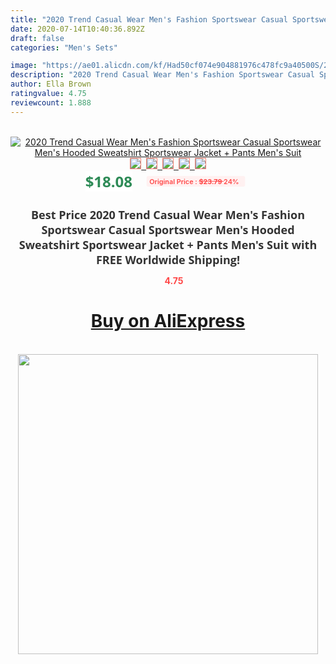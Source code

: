 ```yaml
---
title: "2020 Trend Casual Wear Men's Fashion Sportswear Casual Sportswear Men's Hooded Sweatshirt  Sportswear Jacket + Pants Men's Suit"
date: 2020-07-14T10:40:36.892Z
draft: false
categories: "Men's Sets"

image: "https://ae01.alicdn.com/kf/Had50cf074e904881976c478fc9a40500S/2020-Trend-Casual-Wear-Men-s-Fashion-Sportswear-Casual-Sportswear-Men-s-Hooded-Sweatshirt-Sportswear-Jacket.jpg"
description: "2020 Trend Casual Wear Men's Fashion Sportswear Casual Sportswear Men's Hooded Sweatshirt  Sportswear Jacket + Pants Men's Suit"
author: Ella Brown
ratingvalue: 4.75
reviewcount: 1.888
---
```

<br>
<div style="text-align: center;">
<a href="https://s.click.aliexpress.com/e/_A4fYbT" target="_blank" rel="nofollow noopener noreferrer"><img alt="2020 Trend Casual Wear Men's Fashion Sportswear Casual Sportswear Men's Hooded Sweatshirt  Sportswear Jacket + Pants Men's Suit" class="magnifier-image" src="https://ae01.alicdn.com/kf/Had50cf074e904881976c478fc9a40500S/2020-Trend-Casual-Wear-Men-s-Fashion-Sportswear-Casual-Sportswear-Men-s-Hooded-Sweatshirt-Sportswear-Jacket.jpg_640x640.jpg">
<br>
<img style="border:1px solid salmon" src="https://ae01.alicdn.com/kf/Had50cf074e904881976c478fc9a40500S/2020-Trend-Casual-Wear-Men-s-Fashion-Sportswear-Casual-Sportswear-Men-s-Hooded-Sweatshirt-Sportswear-Jacket.jpg_120x120.jpg">&nbsp;&nbsp;<img style="border:1px solid salmon" src="https://ae01.alicdn.com/kf/H2ff683e93bf34a2389f9b117b1979950H/2020-Trend-Casual-Wear-Men-s-Fashion-Sportswear-Casual-Sportswear-Men-s-Hooded-Sweatshirt-Sportswear-Jacket.jpg_120x120.jpg">&nbsp;&nbsp;<img style="border:1px solid salmon" src="https://ae01.alicdn.com/kf/H414bf6a266e943a6bb68795793c46d35g/2020-Trend-Casual-Wear-Men-s-Fashion-Sportswear-Casual-Sportswear-Men-s-Hooded-Sweatshirt-Sportswear-Jacket.jpg_120x120.jpg">&nbsp;&nbsp;<img style="border:1px solid salmon" src="https://ae01.alicdn.com/kf/H9e2a34413ebf4c13b7ccf9d9e222abc1b/2020-Trend-Casual-Wear-Men-s-Fashion-Sportswear-Casual-Sportswear-Men-s-Hooded-Sweatshirt-Sportswear-Jacket.jpg_120x120.jpg">&nbsp;&nbsp;<img style="border:1px solid salmon" src="https://ae01.alicdn.com/kf/Hdfc92219327b4fec8bb87a174e3359d6a/2020-Trend-Casual-Wear-Men-s-Fashion-Sportswear-Casual-Sportswear-Men-s-Hooded-Sweatshirt-Sportswear-Jacket.jpg_120x120.jpg"></a></div><br0>
<div style="text-align: center;"><span style="background-color: white; border: 0px; box-sizing: border-box; color: seagreen; display: inline-block; font-family: &quot;open sans&quot; , &quot;arial&quot; , &quot;helvetica&quot; , sans-serif , &quot;heiti&quot;; font-size: 24px; font-stretch: inherit; font-weight: 700; line-height: inherit; margin: 0px 10px 0px 0px; padding: 0px; vertical-align: middle;">$18.08 </span>
<span style="background: rgb(255 , 241 , 241); border-radius: 3px; border: 0px; box-sizing: border-box; color: #ff4747; display: inline-block; font-family: inherit; font-size: 12px; font-stretch: inherit; font-style: inherit; font-variant: inherit; font-weight: 600; line-height: inherit; margin: 0px; padding: 2px 5px; transform: scale(0.9); vertical-align: middle;">Original Price : <b style="text-decoration: line-through;">$23.79 </b> 24%&nbsp;&nbsp;</span></div>
<h1 style="color: #333333; display: inline-block; font-family: &quot;open sans&quot; , &quot;arial&quot; , &quot;helvetica&quot; , sans-serif , &quot;heiti&quot;; font-size: 18px; font-stretch: inherit; font-weight: 700; text-align: center;">Best Price 2020 Trend Casual Wear Men's Fashion Sportswear Casual Sportswear Men's Hooded Sweatshirt  Sportswear Jacket + Pants Men's Suit with FREE Worldwide Shipping!</h1>
<div style="color: #ff4747; text-align: center;">
<img src="https://4.bp.blogspot.com/-M0ZcTcb-5uY/XleCXlxnR4I/AAAAAAAAAEc/OrjgMkXV1oMQFaCRZj5HQwOCBcu3w1FegCPcBGAYYCw/s1600/star.png" style="height: 15px;">&nbsp;<b>4.75</b></div>
<div class="button_cont" align="center"><a class="buynow_a" href="https://s.click.aliexpress.com/e/_A4fYbT" target="_blank" rel="nofollow noopener noreferrer"><H1>Buy on AliExpress</H1></a></div><br>
<div class="separator" style="clear: both; text-align: center;">
<img src="https://lh3.googleusercontent.com/-pTy5HemUv9M/XlePHvY0dAI/AAAAAAAAAE4/0nX5iRUoIWY8eMW9Dpxeirr157OZliDIgCLcBGAsYHQ/s1600/badge.gif" width="480">
</div>
